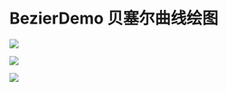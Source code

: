 # BezierDemo 贝塞尔曲线绘图

![](https://github.com/881205wzs/BezierDemo/raw/master/default_1.jpg)

![](https://github.com/881205wzs/BezierDemo/raw/master/default_2.jpg)

![](https://github.com/881205wzs/BezierDemo/raw/master/default_3.jpg)
